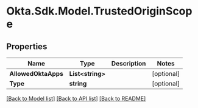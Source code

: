 # Okta.Sdk.Model.TrustedOriginScope

## Properties

Name | Type | Description | Notes
------------ | ------------- | ------------- | -------------
**AllowedOktaApps** | **List&lt;string&gt;** |  | [optional] 
**Type** | **string** |  | [optional] 

[[Back to Model list]](../README.md#documentation-for-models) [[Back to API list]](../README.md#documentation-for-api-endpoints) [[Back to README]](../README.md)

